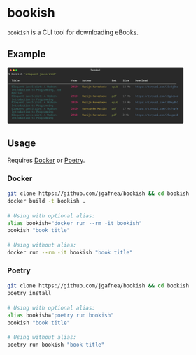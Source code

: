# bookish

`bookish` is a CLI tool for downloading eBooks.

## Example

<img src="./assets/example.png" alt="Command output example" style="max-width: 80%; height: auto;">

## Usage

Requires [Docker](https://docs.docker.com/get-docker/) or [Poetry](https://python-poetry.org).

### Docker

```bash
git clone https://github.com/jgafnea/bookish && cd bookish
docker build -t bookish .

# Using with optional alias:
alias bookish="docker run --rm -it bookish"
bookish "book title"

# Using without alias:
docker run --rm -it bookish "book title"
```

### Poetry

```bash
git clone https://github.com/jgafnea/bookish && cd bookish
poetry install

# Using with optional alias:
alias bookish="poetry run bookish"
bookish "book title"

# Using without alias:
poetry run bookish "book title"
```
